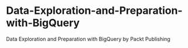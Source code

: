 # Data-Exploration-and-Preparation-with-BigQuery
Data Exploration and Preparation with BigQuery by Packt Publishing
